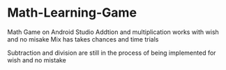 # Math-Learning-Game
Math Game on Android Studio
Addtion and multiplication works with wish and no misake
Mix has takes chances and time trials

Subtraction and division are still in the process of being implemented for wish and no mistake
